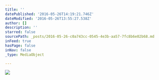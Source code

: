 ```yaml
---
title: ''
datePublished: '2016-05-26T14:19:21.746Z'
dateModified: '2016-05-26T13:55:27.538Z'
author: []
description: ''
starred: false
sourcePath: _posts/2016-05-26-c0a743cc-0545-4e3b-aa57-7fc8b6e02b68.md
inFeed: true
hasPage: false
inNav: false
_type: MediaObject

---
```

![](https://the-grid-user-content.s3-us-west-2.amazonaws.com/5d2d522b-f8a1-4264-9546-5b920485304e.jpg)
